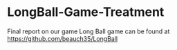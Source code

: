 # LongBall-Game-Treatment
Final report on our game Long Ball
game can be found at https://github.com/beauch35/LongBall
